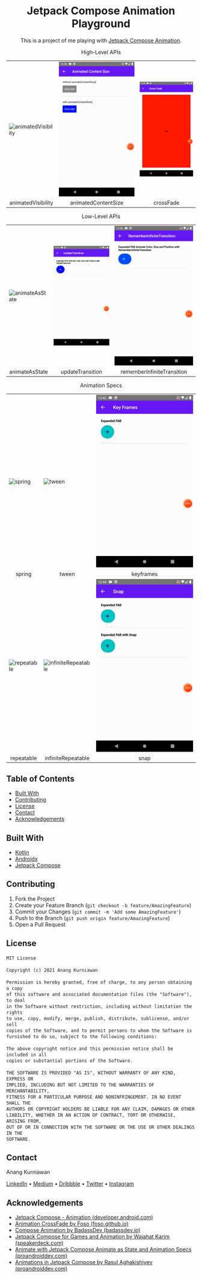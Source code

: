 <!--
*** Thanks for checking out this README Template. If you have a suggestion that would
*** make this better, please fork the repo and create a pull request or simply open
*** an issue with the tag "enhancement".
*** Thanks again! Now go create something AMAZING! :D
-->

<!-- PROJECT SHIELDS -->
<!--
*** I'm using markdown "reference style" links for readability.
*** Reference links are enclosed in brackets [ ] instead of parentheses ( ).
*** See the bottom of this document for the declaration of the reference variables
*** for contributors-url, forks-url, etc. This is an optional, concise syntax you may use.
*** https://www.markdownguide.org/basic-syntax/#reference-style-links
-->

<!-- PROJECT LOGO -->
<br />
<p align="center">
  <a href="https://github.com/othneildrew/Best-README-Template"></a>

  <h1 align="center">Jetpack Compose Animation Playground</h1>

  <p align="center">
    This is a project of me playing with <a href="https://developer.android.com/jetpack/compose/animation">Jetpack Compose Animation</a>.
  </p>
</p>

<p align="center">
    <p align="center">High-Level APIs</p>
    <table>
      <tr>
        <td><img src="app/src/main/assets/animatedVisibility.gif" alt="animatedVisibility"></td>
        <td><img src="app/src/main/assets/animatedContentSize.gif" alt="animatedContentSize"></td>
        <td><img src="app/src/main/assets/crossFade.gif" alt="crossFade"></td>
      </tr>
      <tr>
        <td align="center">animatedVisibility</td>
        <td align="center">animatedContentSize</td>
        <td align="center">crossFade</td>
      </tr>
    </table>
    <p align="center">Low-Level APIs</p>
    <table>
        <tr>
            <td><img src="app/src/main/assets/animateAsState.gif" alt="animateAsState"></td>
            <td><img src="app/src/main/assets/updateTransition.gif" alt="updateTransition"></td>
            <td><img src="app/src/main/assets/rememberInfiniteTransition.gif" alt="rememberInfiniteTransition"></td>
        </tr>
        <tr>
            <td align="center">animateAsState</td>
            <td align="center">updateTransition</td>
            <td align="center">rememberInfiniteTransition</td>
        </tr>
    </table>
    <p align="center">Animation Specs</p>
    <table>
        <tr>
            <td><img src="app/src/main/assets/spring.gif" alt="spring"></td>
            <td><img src="app/src/main/assets/tween.gif" alt="tween"></td>
            <td><img src="app/src/main/assets/keyframes.gif" alt="keyframes"></td>
        </tr>
        <tr>
            <td align="center">spring</td>
            <td align="center">tween</td>
            <td align="center">keyframes</td>
        </tr>
        <tr>
            <td><img src="app/src/main/assets/repeatable.gif" alt="repeatable"></td>
            <td><img src="app/src/main/assets/infiniteRepeatable.gif" alt="infiniteRepeatable"></td>
            <td><img src="app/src/main/assets/snap.gif" alt="snap"></td>
        </tr>
        <tr>
            <td align="center">repeatable</td>
            <td align="center">infiniteRepeatable</td>
            <td align="center">snap</td>
        </tr>
    </table>
</p>

<!-- TABLE OF CONTENTS -->
## Table of Contents

* [Built With](#built-with)
* [Contributing](#contributing)
* [License](#license)
* [Contact](#contact)
* [Acknowledgements](#acknowledgements)

## Built With
* [Kotlin](https://kotlinlang.org/)
* [Androidx](https://developer.android.com/jetpack/androidx)
* [Jetpack Compose](https://developer.android.com/jetpack/compose)

<!-- CONTRIBUTING -->
## Contributing

1. Fork the Project
2. Create your Feature Branch (`git checkout -b feature/AmazingFeature`)
3. Commit your Changes (`git commit -m 'Add some AmazingFeature'`)
4. Push to the Branch (`git push origin feature/AmazingFeature`)
5. Open a Pull Request



<!-- LICENSE -->
## License

```
MIT License

Copyright (c) 2021 Anang Kurniawan

Permission is hereby granted, free of charge, to any person obtaining a copy
of this software and associated documentation files (the "Software"), to deal
in the Software without restriction, including without limitation the rights
to use, copy, modify, merge, publish, distribute, sublicense, and/or sell
copies of the Software, and to permit persons to whom the Software is
furnished to do so, subject to the following conditions:

The above copyright notice and this permission notice shall be included in all
copies or substantial portions of the Software.

THE SOFTWARE IS PROVIDED "AS IS", WITHOUT WARRANTY OF ANY KIND, EXPRESS OR
IMPLIED, INCLUDING BUT NOT LIMITED TO THE WARRANTIES OF MERCHANTABILITY,
FITNESS FOR A PARTICULAR PURPOSE AND NONINFRINGEMENT. IN NO EVENT SHALL THE
AUTHORS OR COPYRIGHT HOLDERS BE LIABLE FOR ANY CLAIM, DAMAGES OR OTHER
LIABILITY, WHETHER IN AN ACTION OF CONTRACT, TORT OR OTHERWISE, ARISING FROM,
OUT OF OR IN CONNECTION WITH THE SOFTWARE OR THE USE OR OTHER DEALINGS IN THE
SOFTWARE.
```

<!-- CONTACT -->
## Contact

Anang Kurniawan
<p>
    <a href="https://www.linkedin.com/in/anangkur">LinkedIn</a> •
    <a href="https://medium.com/@anangk97">Medium</a> •
    <a href="https://dribbble.com/anangkur">Dribbble</a> •
    <a href="https://twitter.com/anang_kur">Twitter</a> •
    <a href="https://instagram.com/anang.kur">Instagram</a>
</p>

<!-- ACKNOWLEDGEMENTS -->
## Acknowledgements
- [Jetpack Compose - Animation (developer.android.com)](https://developer.android.com/jetpack/compose/animation)
- [Animation CrossFade by Foso (foso.github.io)](https://foso.github.io/Jetpack-Compose-Playground/animation/crossfade/)
- [Compose Animation by BadassDev (badassdev.io)](https://badassdev.io/compose-animation/)
- [Jetpack Compose for Games and Animation by Wajahat Karim (speakerdeck.com)](https://speakerdeck.com/wajahatkarim3/jetpack-compose-for-games-and-animations?slide=4)
- [Animate with Jetpack Compose Animate as State and Animation Specs (proandroiddev.com)](https://proandroiddev.com/animate-with-jetpack-compose-animate-as-state-and-animation-specs-ffc708bb45f8)
- [Animations in Jetpack Compose by Rasul Aghakishiyev (proandroiddev.com)](https://proandroiddev.com/animations-in-jetpack-compose-bbeaa886210e)

<!-- MARKDOWN LINKS & IMAGES -->
<!-- https://www.markdownguide.org/basic-syntax/#reference-style-links -->
[contributors-shield]: https://img.shields.io/github/contributors/othneildrew/Best-README-Template.svg?style=flat-square
[contributors-url]: https://github.com/othneildrew/Best-README-Template/graphs/contributors
[forks-shield]: https://img.shields.io/github/forks/othneildrew/Best-README-Template.svg?style=flat-square
[forks-url]: https://github.com/othneildrew/Best-README-Template/network/members
[stars-shield]: https://img.shields.io/github/stars/othneildrew/Best-README-Template.svg?style=flat-square
[stars-url]: https://github.com/othneildrew/Best-README-Template/stargazers
[issues-shield]: https://img.shields.io/github/issues/othneildrew/Best-README-Template.svg?style=flat-square
[issues-url]: https://github.com/othneildrew/Best-README-Template/issues
[license-shield]: https://img.shields.io/github/license/othneildrew/Best-README-Template.svg?style=flat-square
[license-url]: https://github.com/othneildrew/Best-README-Template/blob/master/LICENSE.txt
[linkedin-shield]: https://img.shields.io/badge/-LinkedIn-black.svg?style=flat-square&logo=linkedin&colorB=555
[linkedin-url]: https://linkedin.com/in/othneildrew


